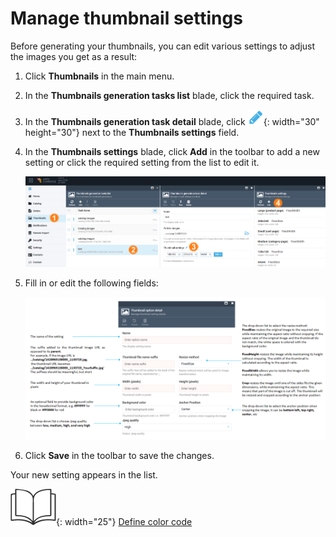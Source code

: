 # Manage thumbnail settings
Before generating your thumbnails, you can edit various settings to adjust the images you get as a result:

1. Click **Thumbnails** in the main menu.
1. In the **Thumbnails generation tasks list** blade, click the required task.
1. In the **Thumbnails generation task detail** blade, click ![pencil](media/pencil.png){: width="30" height="30"} next to the **Thumbnails settings** field.
1. In the **Thumbnails settings** blade, click **Add** in the toolbar to add a new setting or click the required setting from the list to edit it. 

	![path](media/thumbnail-settings-path.png)

1. Fill in or edit the following fields:

	![settings](media/new-thumbnail-setting.png)

1. Click **Save** in the toolbar to save the changes.

Your new setting appears in the list.

![Readmore](media/readmore.png){: width="25"} [Define color code](https://htmlcolorcodes.com/)